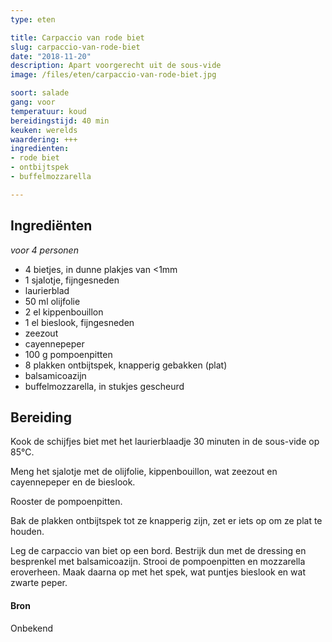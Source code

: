```yaml
---
type: eten

title: Carpaccio van rode biet
slug: carpaccio-van-rode-biet
date: "2018-11-20"
description: Apart voorgerecht uit de sous-vide
image: /files/eten/carpaccio-van-rode-biet.jpg

soort: salade
gang: voor
temperatuur: koud
bereidingstijd: 40 min
keuken: werelds
waardering: +++
ingredienten:
- rode biet
- ontbijtspek
- buffelmozzarella

---
```


## Ingrediënten

*voor 4 personen*

* 4 bietjes, in dunne plakjes van <1mm
* 1 sjalotje, fijngesneden
* laurierblad
* 50 ml olijfolie
* 2 el kippenbouillon
* 1 el bieslook, fijngesneden
* zeezout
* cayennepeper
* 100 g pompoenpitten
* 8 plakken ontbijtspek, knapperig gebakken (plat)
* balsamicoazijn
* buffelmozzarella, in stukjes gescheurd

## Bereiding

Kook de schijfjes biet met het laurierblaadje 30 minuten in de sous-vide op 85°C.

Meng het sjalotje met de olijfolie, kippenbouillon, wat zeezout en cayennepeper en de bieslook.

Rooster de pompoenpitten.

Bak de plakken ontbijtspek tot ze knapperig zijn, zet er iets op om ze plat te houden.

Leg de carpaccio van biet op een bord. Bestrijk dun met de dressing en besprenkel met balsamicoazijn. Strooi de pompoenpitten en mozzarella eroverheen. Maak daarna op met het spek, wat puntjes bieslook en wat zwarte peper.

#### Bron

Onbekend
